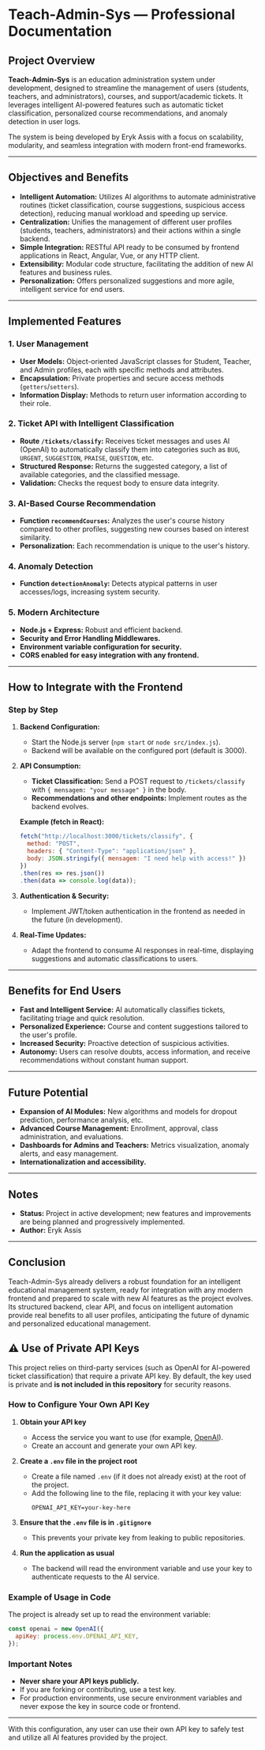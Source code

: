 # Teach-Admin-Sys — Professional Documentation
 
## Project Overview

**Teach-Admin-Sys** is an education administration system under development, designed to streamline the management of users (students, teachers, and administrators), courses, and support/academic tickets. It leverages intelligent AI-powered features such as automatic ticket classification, personalized course recommendations, and anomaly detection in user logs.

The system is being developed by Eryk Assis with a focus on scalability, modularity, and seamless integration with modern front-end frameworks.

---

## Objectives and Benefits

- **Intelligent Automation:** Utilizes AI algorithms to automate administrative routines (ticket classification, course suggestions, suspicious access detection), reducing manual workload and speeding up service.
- **Centralization:** Unifies the management of different user profiles (students, teachers, administrators) and their actions within a single backend.
- **Simple Integration:** RESTful API ready to be consumed by frontend applications in React, Angular, Vue, or any HTTP client.
- **Extensibility:** Modular code structure, facilitating the addition of new AI features and business rules.
- **Personalization:** Offers personalized suggestions and more agile, intelligent service for end users.

---

## Implemented Features

### 1. User Management

- **User Models:** Object-oriented JavaScript classes for Student, Teacher, and Admin profiles, each with specific methods and attributes.
- **Encapsulation:** Private properties and secure access methods (`getters`/`setters`).
- **Information Display:** Methods to return user information according to their role.

### 2. Ticket API with Intelligent Classification

- **Route `/tickets/classify`:** Receives ticket messages and uses AI (OpenAI) to automatically classify them into categories such as `BUG`, `URGENT`, `SUGGESTION`, `PRAISE`, `QUESTION`, etc.
- **Structured Response:** Returns the suggested category, a list of available categories, and the classified message.
- **Validation:** Checks the request body to ensure data integrity.

### 3. AI-Based Course Recommendation

- **Function `recommendCourses`:** Analyzes the user's course history compared to other profiles, suggesting new courses based on interest similarity.
- **Personalization:** Each recommendation is unique to the user's history.

### 4. Anomaly Detection

- **Function `detectionAnomaly`:** Detects atypical patterns in user accesses/logs, increasing system security.

### 5. Modern Architecture

- **Node.js + Express:** Robust and efficient backend.
- **Security and Error Handling Middlewares.**
- **Environment variable configuration for security.**
- **CORS enabled for easy integration with any frontend.**

---

## How to Integrate with the Frontend

### Step by Step

1. **Backend Configuration:**
   - Start the Node.js server (`npm start` or `node src/index.js`).
   - Backend will be available on the configured port (default is 3000).

2. **API Consumption:**
   - **Ticket Classification:** Send a POST request to `/tickets/classify` with `{ mensagem: "your message" }` in the body.
   - **Recommendations and other endpoints:** Implement routes as the backend evolves.
   
   **Example (fetch in React):**
   ```js
   fetch("http://localhost:3000/tickets/classify", {
     method: "POST",
     headers: { "Content-Type": "application/json" },
     body: JSON.stringify({ mensagem: "I need help with access!" })
   })
   .then(res => res.json())
   .then(data => console.log(data));
   ```

3. **Authentication & Security:**
   - Implement JWT/token authentication in the frontend as needed in the future (in development).

4. **Real-Time Updates:**
   - Adapt the frontend to consume AI responses in real-time, displaying suggestions and automatic classifications to users.

---

## Benefits for End Users

- **Fast and Intelligent Service:** AI automatically classifies tickets, facilitating triage and quick resolution.
- **Personalized Experience:** Course and content suggestions tailored to the user's profile.
- **Increased Security:** Proactive detection of suspicious activities.
- **Autonomy:** Users can resolve doubts, access information, and receive recommendations without constant human support.

---

## Future Potential

- **Expansion of AI Modules:** New algorithms and models for dropout prediction, performance analysis, etc.
- **Advanced Course Management:** Enrollment, approval, class administration, and evaluations.
- **Dashboards for Admins and Teachers:** Metrics visualization, anomaly alerts, and easy management.
- **Internationalization and accessibility.**

---

## Notes

- **Status:** Project in active development; new features and improvements are being planned and progressively implemented.
- **Author:** Eryk Assis

---

## Conclusion

Teach-Admin-Sys already delivers a robust foundation for an intelligent educational management system, ready for integration with any modern frontend and prepared to scale with new AI features as the project evolves. Its structured backend, clear API, and focus on intelligent automation provide real benefits to all user profiles, anticipating the future of dynamic and personalized educational management.

## ⚠️ Use of Private API Keys

This project relies on third-party services (such as OpenAI for AI-powered ticket classification) that require a private API key. By default, the key used is private and **is not included in this repository** for security reasons.

### How to Configure Your Own API Key

1. **Obtain your API key**
   - Access the service you want to use (for example, [OpenAI](https://platform.openai.com/)).
   - Create an account and generate your own API key.

2. **Create a `.env` file in the project root**
   - Create a file named `.env` (if it does not already exist) at the root of the project.
   - Add the following line to the file, replacing it with your key value:
     ```
     OPENAI_API_KEY=your-key-here
     ```

3. **Ensure that the `.env` file is in `.gitignore`**
   - This prevents your private key from leaking to public repositories.

4. **Run the application as usual**
   - The backend will read the environment variable and use your key to authenticate requests to the AI service.

### Example of Usage in Code

The project is already set up to read the environment variable:
```javascript
const openai = new OpenAI({
  apiKey: process.env.OPENAI_API_KEY,
});
```

### Important Notes

- **Never share your API keys publicly.**
- If you are forking or contributing, use a test key.
- For production environments, use secure environment variables and never expose the key in source code or frontend.

---

With this configuration, any user can use their own API key to safely test and utilize all AI features provided by the project.
